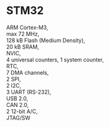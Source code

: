 # STM32

ARM Cortex-M3,  
max 72 MHz,  
128 kB Flash (Medium Density),  
20 kB SRAM,  
NVIC,  
4 universal counters, 1 system counter,  
RTC,  
7 DMA channels,  
2 SPI,  
2 I2C,  
3 UART (RS-232),  
USB 2.0,  
CAN 2.0,  
2 12-bit A/C,  
JTAG/SW  
